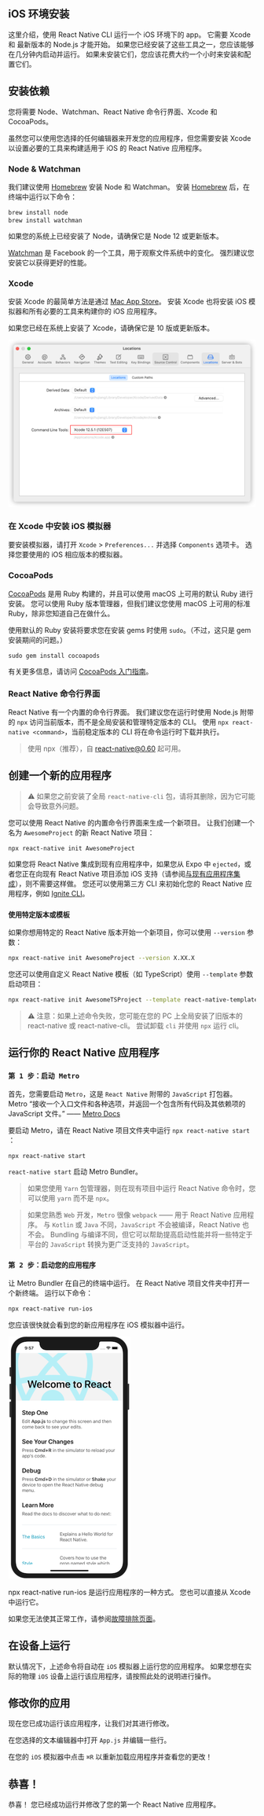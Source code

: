 iOS 环境安装
---

这里介绍，使用 React Native CLI 运行一个 iOS 环境下的 app。 它需要 Xcode 和 最新版本的 Node.js 才能开始。 如果您已经安装了这些工具之一，您应该能够在几分钟内启动并运行。 如果未安装它们，您应该花费大约一个小时来安装和配置它们。


## 安装依赖

您将需要 Node、Watchman、React Native 命令行界面、Xcode 和 CocoaPods。

虽然您可以使用您选择的任何编辑器来开发您的应用程序，但您需要安装 Xcode 以设置必要的工具来构建适用于 iOS 的 React Native 应用程序。

### Node & Watchman

我们建议使用 [Homebrew](http://brew.sh/) 安装 Node 和 Watchman。 安装 [Homebrew](http://brew.sh/) 后，在终端中运行以下命令：

```shell
brew install node
brew install watchman
```

如果您的系统上已经安装了 Node，请确保它是 Node 12 或更新版本。

[Watchman](https://facebook.github.io/watchman) 是 Facebook 的一个工具，用于观察文件系统中的变化。 强烈建议您安装它以获得更好的性能。

### Xcode

安装 Xcode 的最简单方法是通过 [Mac App Store](https://itunes.apple.com/cn/app/xcode/id497799835?mt=12)。 安装 Xcode 也将安装 iOS 模拟器和所有必要的工具来构建你的 iOS 应用程序。

如果您已经在系统上安装了 Xcode，请确保它是 10 版或更新版本。

![Xcode](./001.png)


### 在 Xcode 中安装 iOS 模拟器

要安装模拟器，请打开 `Xcode` > `Preferences...` 并选择 `Components` 选项卡。 选择您要使用的 iOS 相应版本的模拟器。

### CocoaPods

[CocoaPods](https://cocoapods.org/) 是用 Ruby 构建的，并且可以使用 macOS 上可用的默认 Ruby 进行安装。 您可以使用 Ruby 版本管理器，但我们建议您使用 macOS 上可用的标准 Ruby，除非您知道自己在做什么。

使用默认的 Ruby 安装将要求您在安装 gems 时使用 `sudo`。（不过，这只是 gem 安装期间的问题。）

```shell
sudo gem install cocoapods
```

有关更多信息，请访问 [CocoaPods 入门指南](https://guides.cocoapods.org/using/getting-started.html)。


### React Native 命令行界面

React Native 有一个内置的命令行界面。 我们建议您在运行时使用 Node.js 附带的 `npx` 访问当前版本，而不是全局安装和管理特定版本的 CLI。 使用 `npx react-native <command>`，当前稳定版本的 CLI 将在命令运行时下载并执行。

> 使用 npx（推荐），自 react-native@0.60 起可用。
<!--rehype:style=border-left: 8px solid #ffe564;background-color: #ffe56440;padding: 12px 16px;-->

## 创建一个新的应用程序

> ⚠️ 如果您之前安装了全局 `react-native-cli` 包，请将其删除，因为它可能会导致意外问题。
<!--rehype:style=border-left: 8px solid #ffe564;background-color: #ffe56440;padding: 12px 16px;-->

您可以使用 React Native 的内置命令行界面来生成一个新项目。 让我们创建一个名为 `AwesomeProject` 的新 React Native 项目：

```shell
npx react-native init AwesomeProject
```

如果您将 React Native 集成到现有应用程序中，如果您从 Expo 中 `ejected`，或者您正在向现有 React Native 项目添加 iOS 支持（请参阅[与现有应用程序集成](https://reactnative.dev/docs/integration-with-existing-apps)），则不需要这样做。 您还可以使用第三方 CLI 来初始化您的 React Native 应用程序，例如 [Ignite CLI](https://github.com/infinitered/ignite)。

### `使用特定版本或模板`

如果你想用特定的 React Native 版本开始一个新项目，你可以使用 `--version` 参数：

```bash
npx react-native init AwesomeProject --version X.XX.X
```

您还可以使用自定义 React Native 模板（如 TypeScript）使用 `--template` 参数启动项目：

```bash
npx react-native init AwesomeTSProject --template react-native-template-typescript
```

> ⚠️ 注意：如果上述命令失败，您可能在您的 PC 上全局安装了旧版本的 react-native 或 react-native-cli。 尝试卸载 `cli` 并使用 `npx` 运行 cli。
<!--rehype:style=border-left: 8px solid #ffe564;background-color: #ffe56440;padding: 12px 16px;-->

## 运行你的 React Native 应用程序


### `第 1 步：启动 Metro`

首先，您需要启动 `Metro`，这是 `React Native` 附带的 `JavaScript` 打包器。 Metro “接收一个入口文件和各种选项，并返回一个包含所有代码及其依赖项的 JavaScript 文件。” —— [Metro Docs](https://facebook.github.io/metro/docs/concepts)

要启动 Metro，请在 React Native 项目文件夹中运行 `npx react-native start` ：

```shell
npx react-native start
```

`react-native start` 启动 Metro Bundler。

> 如果您使用 `Yarn` 包管理器，则在现有项目中运行 React Native 命令时，您可以使用 `yarn` 而不是 `npx`。
<!--rehype:style=border-left: 8px solid #ffe564;background-color: #ffe56440;padding: 12px 16px;-->

> 如果您熟悉 `Web` 开发，`Metro` 很像 `webpack` —— 用于 React Native 应用程序。 与 `Kotlin` 或 `Java` 不同，`JavaScript` 不会被编译，React Native 也不会。 Bundling 与编译不同，但它可以帮助提高启动性能并将一些特定于平台的 `JavaScript` 转换为更广泛支持的 `JavaScript`。
<!--rehype:style=border-left: 8px solid #ffe564;background-color: #ffe56440;padding: 12px 16px;-->

### `第 2 步：启动您的应用程序`

让 Metro Bundler 在自己的终端中运行。 在 React Native 项目文件夹中打开一个新终端。 运行以下命令：

```bash
npx react-native run-ios
```

您应该很快就会看到您的新应用程序在 iOS 模拟器中运行。

![Getting Started iOS Success](./GettingStartediOSSuccess.png)

npx react-native run-ios 是运行应用程序的一种方式。 您也可以直接从 Xcode 中运行它。

如果您无法使其正常工作，请参阅[故障排除页面](https://reactnative.dev/docs/troubleshooting#content)。

## 在设备上运行

默认情况下，上述命令将自动在 `iOS` 模拟器上运行您的应用程序。 如果您想在实际的物理 `iOS` 设备上运行该应用程序，请按照此处的说明进行操作。

## 修改你的应用

现在您已成功运行该应用程序，让我们对其进行修改。

在您选择的文本编辑器中打开 `App.js` 并编辑一些行。

在您的 `iOS` 模拟器中点击 `⌘R`<!--rehype:style=color: red;background: #ffd2d2;--> 以重新加载应用程序并查看您的更改！

## 恭喜！

恭喜！ 您已经成功运行并修改了您的第一个 React Native 应用程序。
